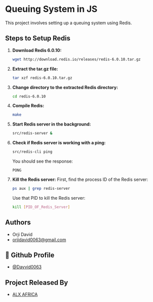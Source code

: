 # Queuing System in JS

This project involves setting up a queuing system using Redis.

## Steps to Setup Redis

1. **Download Redis 6.0.10:**
   ```sh
   wget http://download.redis.io/releases/redis-6.0.10.tar.gz
   ```

2. **Extract the tar.gz file:**
   ```sh
   tar xzf redis-6.0.10.tar.gz
   ```

3. **Change directory to the extracted Redis directory:**
   ```sh
   cd redis-6.0.10
   ```

4. **Compile Redis:**
   ```sh
   make
   ```

5. **Start Redis server in the background:**
   ```sh
   src/redis-server &
   ```

6. **Check if Redis server is working with a ping:**
   ```sh
   src/redis-cli ping
   ```

   You should see the response:
   ```
   PONG
   ```

7. **Kill the Redis server:**
   First, find the process ID of the Redis server:
   ```sh
   ps aux | grep redis-server
   ```

   Use that PID to kill the Redis server:
   ```sh
   kill [PID_OF_Redis_Server]
   ```

## Authors

- Orji David
- orjidavid0063@gmail.com


## 🔗 Github Profile

- [@Dayvid0063](https://github.com/Dayvid0063)


## Project Released By

- [ALX AFRICA](https://www.alxafrica.com/)

